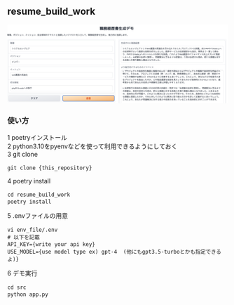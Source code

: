 ## resume_build_work
![サンプル画像](material/imgs/sample.png "hero")

### 使い方
1 poetryインストール  
2 python3.10をpyenvなどを使って利用できるようにしておく  
3 git clone
```
git clone {this_repository}
```

4 poetry install
```
cd resume_build_work
poetry install
```

5 .envファイルの用意
```
vi env_file/.env
# 以下を記載
API_KEY={write your api key}
USE_MODEL={use model type ex) gpt-4  (他にもgpt3.5-turboとかも指定できるよ)}
```

6 デモ実行
```
cd src
python app.py
```